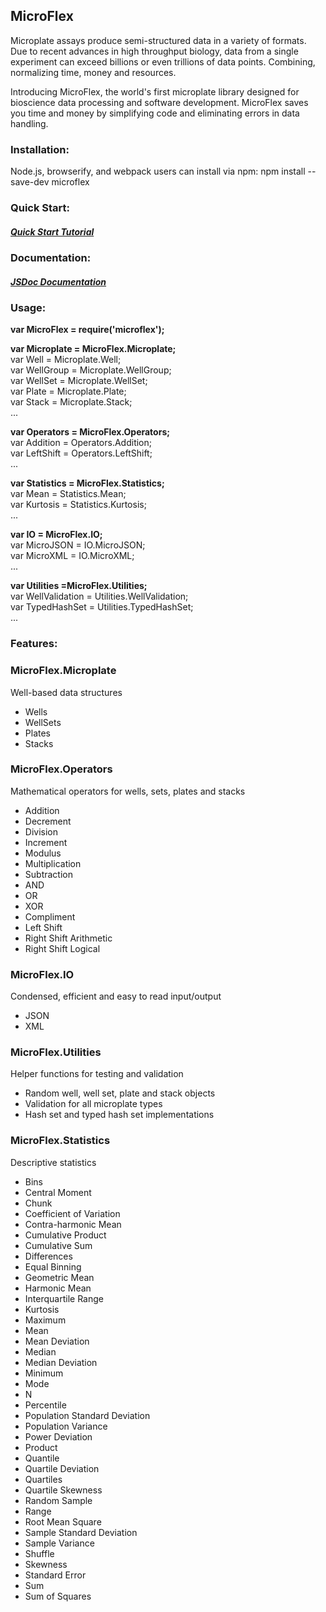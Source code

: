 ## MicroFlex

Microplate assays produce semi-structured data in a variety of formats. Due to recent advances in high throughput biology, data from a single experiment can exceed billions or even trillions of data points. Combining, normalizing time, money and resources.

Introducing MicroFlex, the world's first microplate library designed for bioscience data processing and software development. MicroFlex saves you time and money by simplifying code and eliminating errors in data handling.

### Installation:

Node.js, browserify, and webpack users can install via npm:
npm install --save-dev microflex

### Quick Start:

##### [Quick Start Tutorial](http://www.jessemull.com)

### Documentation:

##### [JSDoc Documentation](http://www.jessemull.com/microflexjs/index.html)

### Usage:

**var MicroFlex = require('microflex');**

**var Microplate = MicroFlex.Microplate;**  
var Well = Microplate.Well;  
var WellGroup = Microplate.WellGroup;  
var WellSet = Microplate.WellSet;  
var Plate = Microplate.Plate;  
var Stack = Microplate.Stack;  
...  

**var Operators = MicroFlex.Operators;**  
var Addition = Operators.Addition;  
var LeftShift = Operators.LeftShift;  
...  

**var Statistics = MicroFlex.Statistics;**  
var Mean = Statistics.Mean;  
var Kurtosis = Statistics.Kurtosis;  
...  

**var IO = MicroFlex.IO;**  
var MicroJSON = IO.MicroJSON;  
var MicroXML = IO.MicroXML;  
...  

**var Utilities =MicroFlex.Utilities;**  
var WellValidation = Utilities.WellValidation;  
var TypedHashSet = Utilities.TypedHashSet;  
...  

### Features:

### MicroFlex.Microplate

Well-based data structures

* Wells
* WellSets
* Plates
* Stacks

### MicroFlex.Operators

Mathematical operators for wells, sets, plates and stacks

* Addition
* Decrement
* Division
* Increment
* Modulus
* Multiplication
* Subtraction
* AND
* OR
* XOR
* Compliment
* Left Shift
* Right Shift Arithmetic
* Right Shift Logical

### MicroFlex.IO

Condensed, efficient and easy to read input/output

* JSON
* XML

### MicroFlex.Utilities

Helper functions for testing and validation

* Random well, well set, plate and stack objects
* Validation for all microplate types
* Hash set and typed hash set implementations

### MicroFlex.Statistics

Descriptive statistics

* Bins
* Central Moment
* Chunk
* Coefficient of Variation
* Contra-harmonic Mean
* Cumulative Product
* Cumulative Sum
* Differences
* Equal Binning
* Geometric Mean
* Harmonic Mean
* Interquartile Range
* Kurtosis
* Maximum
* Mean
* Mean Deviation
* Median
* Median Deviation
* Minimum
* Mode
* N
* Percentile
* Population Standard Deviation
* Population Variance
* Power Deviation
* Product
* Quantile
* Quartile Deviation
* Quartiles
* Quartile Skewness
* Random Sample
* Range
* Root Mean Square
* Sample Standard Deviation
* Sample Variance
* Shuffle
* Skewness
* Standard Error
* Sum
* Sum of Squares
